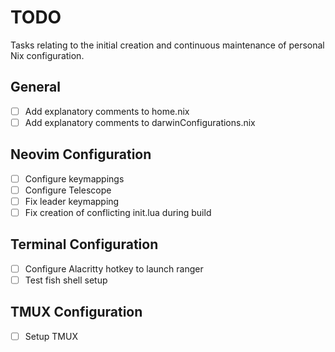 # TODO

Tasks relating to the initial creation and continuous maintenance of personal Nix configuration.

## General

- [ ] Add explanatory comments to home.nix
- [ ] Add explanatory comments to darwinConfigurations.nix

## Neovim Configuration

- [ ] Configure keymappings
- [ ] Configure Telescope
- [ ] Fix leader keymapping
- [ ] Fix creation of conflicting init.lua during build

## Terminal Configuration

- [ ] Configure Alacritty hotkey to launch ranger
- [ ] Test fish shell setup

## TMUX Configuration

- [ ] Setup TMUX
